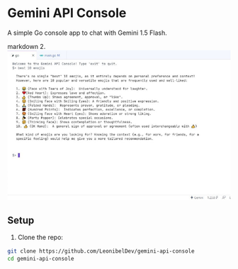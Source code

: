 # Gemini API Console

A simple Go console app to chat with Gemini 1.5 Flash.

markdown
2.  ![Gemini 1.5 Flash console demo](./images/gemini-api-console.jpeg)

## Setup

1. Clone the repo:

```bash
git clone https://github.com/LeonibelDev/gemini-api-console
cd gemini-api-console
